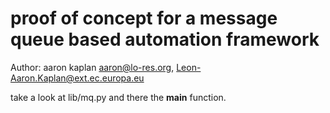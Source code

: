 # proof of concept for a message queue based automation framework

Author: aaron kaplan <aaron@lo-res.org>, <Leon-Aaron.Kaplan@ext.ec.europa.eu>

take a look at lib/mq.py and there the __main__ function.

